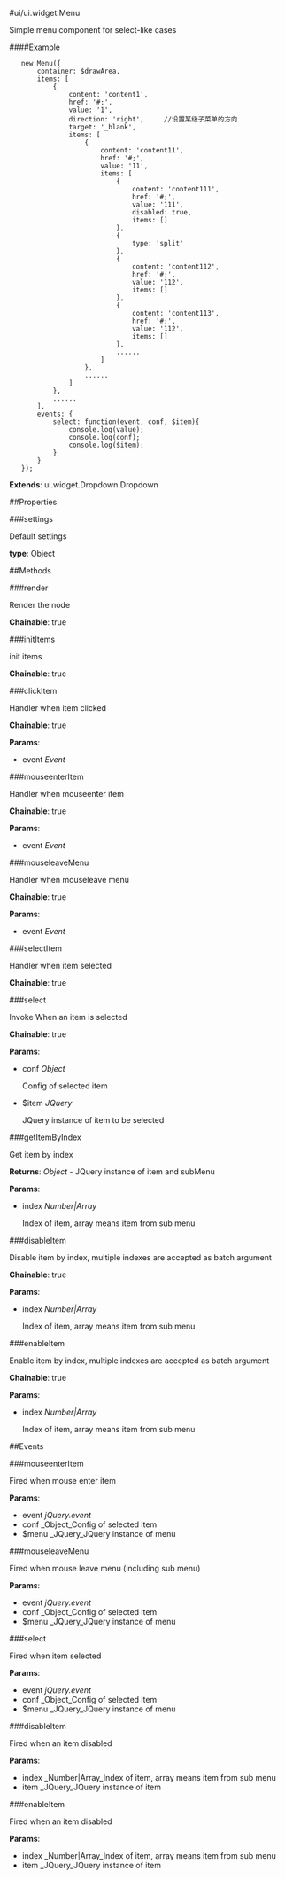 #ui/ui.widget.Menu

Simple menu component for select-like cases

####Example

       new Menu({
           container: $drawArea,
           items: [
               {
                   content: 'content1',
                   href: '#;',
                   value: '1',
                   direction: 'right',     //设置某级子菜单的方向
                   target: '_blank',
                   items: [
                       {
                           content: 'content11',
                           href: '#;',
                           value: '11',
                           items: [
                               {
                                   content: 'content111',
                                   href: '#;',
                                   value: '111',
                                   disabled: true,
                                   items: []
                               },
                               {
                                   type: 'split'
                               },
                               {
                                   content: 'content112',
                                   href: '#;',
                                   value: '112',
                                   items: []
                               },
                               {
                                   content: 'content113',
                                   href: '#;',
                                   value: '112',
                                   items: []
                               },
                               ......
                           ]
                       },
                       ......
                   ]
               },
               ......
           ],
           events: {
               select: function(event, conf, $item){
                   console.log(value);
                   console.log(conf);
                   console.log($item);
               }
           }
       });

**Extends**: ui.widget.Dropdown.Dropdown

##Properties

###settings

Default settings

**type**: Object

##Methods

###render

Render the node

**Chainable**: true

###initItems

init items

**Chainable**: true

###clickItem

Handler when item clicked

**Chainable**: true

**Params**:  
*   event _Event_

    


###mouseenterItem

Handler when mouseenter item

**Chainable**: true

**Params**:  
*   event _Event_

    


###mouseleaveMenu

Handler when mouseleave menu

**Chainable**: true

**Params**:  
*   event _Event_

    


###selectItem

Handler when item selected

**Chainable**: true

###select

Invoke When an item is selected

**Chainable**: true

**Params**:  
*   conf _Object_

    Config of selected item
*   $item _JQuery_

    JQuery instance of item to be selected


###getItemByIndex

Get item by index

**Returns**: _Object_ - JQuery instance of item and subMenu

**Params**:  
*   index _Number|Array_

    Index of item, array means item from sub menu


###disableItem

Disable item by index, multiple indexes are accepted as batch argument

**Chainable**: true

**Params**:  
*   index _Number|Array_

    Index of item, array means item from sub menu


###enableItem

Enable item by index, multiple indexes are accepted as batch argument

**Chainable**: true

**Params**:  
*   index _Number|Array_

    Index of item, array means item from sub menu


##Events

###mouseenterItem

Fired when mouse enter item

**Params**:  
*   event _jQuery.event_
*   conf _Object_Config of selected item
*   $menu _JQuery_JQuery instance of menu


###mouseleaveMenu

Fired when mouse leave menu (including sub menu)

**Params**:  
*   event _jQuery.event_
*   conf _Object_Config of selected item
*   $menu _JQuery_JQuery instance of menu


###select

Fired when item selected

**Params**:  
*   event _jQuery.event_
*   conf _Object_Config of selected item
*   $menu _JQuery_JQuery instance of menu


###disableItem

Fired when an item disabled

**Params**:  
*   index _Number|Array_Index of item, array means item from sub menu
*   item _JQuery_JQuery instance of item


###enableItem

Fired when an item disabled

**Params**:  
*   index _Number|Array_Index of item, array means item from sub menu
*   item _JQuery_JQuery instance of item


